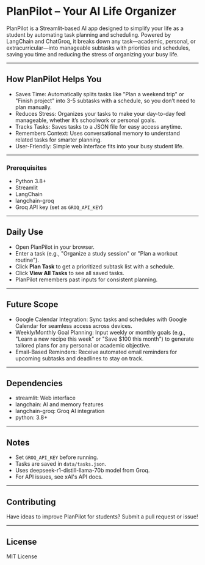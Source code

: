 # PlanPilot – Your AI Life Organizer

PlanPilot is a Streamlit-based AI app designed to simplify your life as a student by automating task planning and scheduling. Powered by LangChain and ChatGroq, it breaks down any task—academic, personal, or extracurricular—into manageable subtasks with priorities and schedules, saving you time and reducing the stress of organizing your busy life. 

---

## How PlanPilot Helps You

- Saves Time: Automatically splits tasks like "Plan a weekend trip" or "Finish project" into 3-5 subtasks with a schedule, so you don’t need to plan manually.  
- Reduces Stress: Organizes your tasks to make your day-to-day feel manageable, whether it’s schoolwork or personal goals.  
- Tracks Tasks: Saves tasks to a JSON file for easy access anytime.  
- Remembers Context: Uses conversational memory to understand related tasks for smarter planning.  
- User-Friendly: Simple web interface fits into your busy student life.  

---


### Prerequisites
- Python 3.8+  
- Streamlit  
- LangChain  
- langchain-groq  
- Groq API key (set as `GROQ_API_KEY`)  


---

## Daily Use

- Open PlanPilot in your browser.  
- Enter a task (e.g., "Organize a study session" or "Plan a workout routine").  
- Click **Plan Task** to get a prioritized subtask list with a schedule.  
- Click **View All Tasks** to see all saved tasks.  
- PlanPilot remembers past inputs for consistent planning.  

---

## Future Scope

- Google Calendar Integration: Sync tasks and schedules with Google Calendar for seamless access across devices.  
- Weekly/Monthly Goal Planning: Input weekly or monthly goals (e.g., "Learn a new recipe this week" or "Save $100 this month") to generate tailored plans for any personal or academic objective.  
- Email-Based Reminders: Receive automated email reminders for upcoming subtasks and deadlines to stay on track.  

---

## Dependencies

- streamlit: Web interface  
- langchain: AI and memory features  
- langchain-groq: Groq AI integration  
- python: 3.8+  

---

## Notes

- Set `GROQ_API_KEY` before running.  
- Tasks are saved in `data/tasks.json`.  
- Uses deepseek-r1-distill-llama-70b model from Groq.  
- For API issues, see xAI's API docs.  

---

## Contributing

Have ideas to improve PlanPilot for students? Submit a pull request or issue!  

---

## License

MIT License
